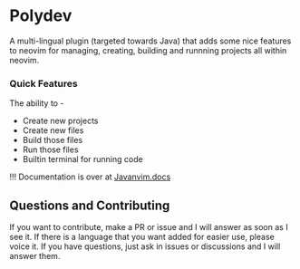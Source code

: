 # Polydev
A multi-lingual plugin (targeted towards Java) that adds some nice features to neovim for managing, creating, building and runnning projects all within neovim.

### Quick Features
The ability to -
* Create new projects
* Create new files
* Build those files
* Run those files
* Builtin terminal for running code

!!! Documentation is over at [Javanvim.docs](https://darthmoomancer.github.io/Polydev/)

## Questions and Contributing

If you want to contribute, make a PR or issue and I will answer as soon as I see it. If there is a language that you want added for easier use, please voice it. If you have questions, just ask in issues or discussions and I will answer them.
